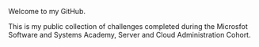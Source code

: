 Welcome to my GitHub.

This is my public collection of challenges completed during the Microsfot Software and Systems Academy, Server and Cloud Administration Cohort.
